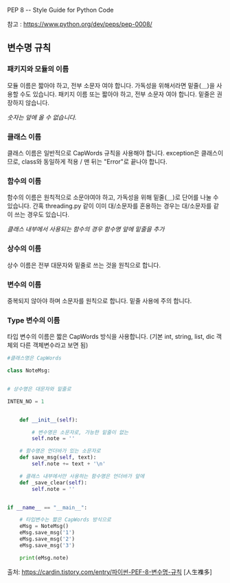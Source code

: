 PEP 8 -- Style Guide for Python Code

참고 : https://www.python.org/dev/peps/pep-0008/

## 변수명 규칙


### 패키지와 모듈의 이름

모듈 이름은 짧아야 하고, 전부 소문자 여야 합니다. 가독성을 위해서라면 밑줄(＿)을 사용할 수도 있습니다.
패키지 이름 또는 짧아야 하고, 전부 소문자 여야 합니다. 밑줄은 권장하지 않습니다.

_숫자는 앞에 올 수 없습니다._

### 클래스 이름

클래스 이름은 일반적으로 CapWords 규칙을 사용해야 합니다.
exception은 클래스이므로, class와 동일하게 적용 / 맨 뒤는 "Error"로 끝나야 합니다.


### 함수의 이름

함수의 이름은 원칙적으로 소문야여야 하고, 가독성을 위해 밑줄(＿)로 단어를 나눌 수 있습니다.
간혹 threading.py 같이 이미 대/소문자를 혼용하는 경우는 대/소문자를 같이 쓰는 경우도 있습니다.

_클래스 내부에서 사용되는 함수의 경우 함수명 앞에 밑줄을 추가_


### 상수의 이름

상수 이름은 전부 대문자와 밑줄로 쓰는 것을 원칙으로 합니다.


### 변수의 이름

중복되지 않아야 하며 소문자를 원칙으로 합니다. 밑줄 사용에 주의 합니다.


### Type 변수의 이름

타입 변수의 이름은 짧은 CapWords 방식을 사용합니다. (기본 int, string, list, dic 객체외 다른 객체변수라고 보면 됨)


``` Python
#클래스명은 CapWords

class NoteMsg:


# 상수명은 대문자와 밑줄로

INTEN_NO = 1


    def __init__(self):

        # 변수명은 소문자로, 가능한 밑줄이 없는
        self.note = ''

    # 함수명은 언더바가 있는 소문자로
    def save_msg(self, text):
        self.note += text + '\n'

    # 클래스 내부에서만 사용하는 함수명은 언더바가 앞에
    def _save_clear(self):
        self.note = ''


if __name__ == "__main__":

    # 타입변수는 짧은 CapWords 방식으로
    eMsg = NoteMsg()
    eMsg.save_msg('1')
    eMsg.save_msg('2')
    eMsg.save_msg('3')

    print(eMsg.note)

```


출처: https://cardin.tistory.com/entry/파이썬-PEF-8-변수명-규칙 [人生襍多]
